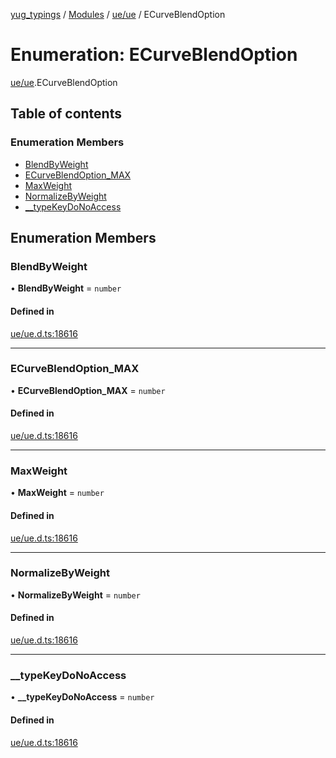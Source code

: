[yug_typings](../README.md) / [Modules](../modules.md) / [ue/ue](../modules/ue_ue.md) / ECurveBlendOption

# Enumeration: ECurveBlendOption

[ue/ue](../modules/ue_ue.md).ECurveBlendOption

## Table of contents

### Enumeration Members

- [BlendByWeight](ue_ue.ECurveBlendOption.md#blendbyweight)
- [ECurveBlendOption\_MAX](ue_ue.ECurveBlendOption.md#ecurveblendoption_max)
- [MaxWeight](ue_ue.ECurveBlendOption.md#maxweight)
- [NormalizeByWeight](ue_ue.ECurveBlendOption.md#normalizebyweight)
- [\_\_typeKeyDoNoAccess](ue_ue.ECurveBlendOption.md#__typekeydonoaccess)

## Enumeration Members

### BlendByWeight

• **BlendByWeight** = `number`

#### Defined in

[ue/ue.d.ts:18616](https://github.com/YugMetaverse/yug_typings/blob/b7d9b19/ue/ue.d.ts#L18616)

___

### ECurveBlendOption\_MAX

• **ECurveBlendOption\_MAX** = `number`

#### Defined in

[ue/ue.d.ts:18616](https://github.com/YugMetaverse/yug_typings/blob/b7d9b19/ue/ue.d.ts#L18616)

___

### MaxWeight

• **MaxWeight** = `number`

#### Defined in

[ue/ue.d.ts:18616](https://github.com/YugMetaverse/yug_typings/blob/b7d9b19/ue/ue.d.ts#L18616)

___

### NormalizeByWeight

• **NormalizeByWeight** = `number`

#### Defined in

[ue/ue.d.ts:18616](https://github.com/YugMetaverse/yug_typings/blob/b7d9b19/ue/ue.d.ts#L18616)

___

### \_\_typeKeyDoNoAccess

• **\_\_typeKeyDoNoAccess** = `number`

#### Defined in

[ue/ue.d.ts:18616](https://github.com/YugMetaverse/yug_typings/blob/b7d9b19/ue/ue.d.ts#L18616)
